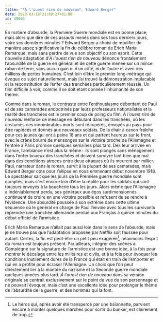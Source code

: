 ```yaml
---
title: "*À l'ouest rien de nouveau*, Edward Berger"
date: 2023-03-18T21:09:27+01:00
id: 49046 
---
```


En matière d’absurde, la Première Guerre mondiale est en bonne place, mais alors que dire de ces assauts menés dans ses tous derniers jours, voire ses dernières minutes ? Edward Berger a choisi de modifier de manière assez significative la fin du célèbre roman de Erich Maria Remarque, mais sans perdre de vue son objectif ou son esprit. Cette nouvelle adaptation d’*À l'ouest rien de nouveau* dénonce frontalement l’absurdité de la guerre en général et de cette guerre menée sur un mince ruban de terre, sans aucun gain ni d’un côté, ni de l’autre et avec des millions de pertes humaines. C’est loin d’être le premier long-métrage qui évoque ce sujet naturellement, mais j’ai trouvé la démonstration implacable et la reconstitution de l’enfer des tranchées particulièrement réussie. Un film difficile à voir, comme il se doit étant donnée l’inhumanité de son thème. 

Comme dans le roman, le contraste entre l’enthousiasme débordant de Paul et de ses camarades endoctrinés par leurs professeurs nationalistes et la réalité des tranchées est le premier coup de poing du film. *À l'ouest rien de nouveau* renforce ce message en débutant dans les tranchées, où les costumes des innombrables morts sont récupérés, envoyés au pays pour être rapiécés et donnés aux nouveaux soldats. De la chair à canon fraîche pour ces jeunes qui ont à peine 18 ans et qui partent heureux sur le front, avec le crâne bourré de mensonges sur la victoire proche de l’Allemagne et l’entrée à Paris promise quelques semaines plus tard. Dès leur arrivée en France, l’ambiance n’est plus la même : ils sont plongés sans ménagement dans l’enfer boueux des tranchées et doivent survivre tant bien que mal dans des conditions atroces entre deux attaques où ils meurent par millier. Paul, narrateur dans le roman, survit à la plupart de ses camarades, mais Edward Berger opte pour l’ellipse en nous emmenant début novembre 1918. Le spectateur sait que les jours de la Première guerre mondiale sont comptés, mais c’est encore loin d’être la réalité pour les soldats qui sont toujours envoyés à la boucherie tous les jours. Alors même que l’Allemagne a indéniablement perdu, ses généraux aux égos surdimensionnés continuent de croire en une victoire possible et refusent de se rendre à l’évidence. Une absurdité poussée à son extrême dans cette ultime séquence où le général en charge de Paul l’envoie avec tous les survivants reprendre une tranchée allemande perdue aux Français à quinze minutes du début officiel de l’armistice. 

Erich Maria Remarque n’allait pas aussi loin dans le sens de l’absurde, mais je ne trouve pas que l’adaptation proposée par Netflix soit faussée pour autant. Certes, la fin est peut-être un petit peu exagérée[^1], néanmoins l’esprit du roman est toujours présent. Par ailleurs, intégrer des scènes à Compiègne sur la signature de l’armistice est une bonne idée, à la fois pour montrer le décalage entre les militaires et civils, et à la fois pour évoquer les conditions inutilement dures de la France qui était en train de l’emporter et qui en a profité pour écraser l’Allemagne. Un choix que l’on peut directement lier à la montée du nazisme et la Seconde guerre mondiale quelques années plus tard. *À l'ouest rien de nouveau* dans sa version originale se centrait exclusivement sur le point de vue de son personnage et ne pouvait l’évoquer, mais c’est une excellente idée pour prolonger le thème de l’absurdité de la guerre, et des hommes qui la font.

[^1]: Le héros qui, après avoir été transpercé par une baïonnette, parvient encore à monter quelques marches pour sortir du bunker, est clairement de trop.